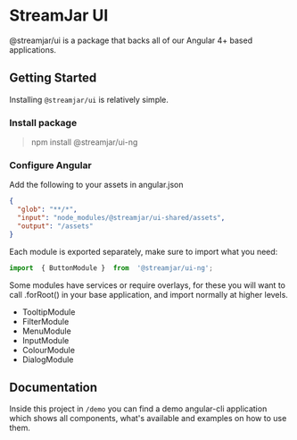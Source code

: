 # StreamJar UI
@streamjar/ui is a package that backs all of our Angular 4+ based applications.

## Getting Started
Installing `@streamjar/ui` is relatively simple.

### Install package
> npm install @streamjar/ui-ng

### Configure Angular
Add the following to your assets in angular.json

```json
{
  "glob": "**/*",
  "input": "node_modules/@streamjar/ui-shared/assets",
  "output": "/assets"
}
```

Each module is exported separately, make sure to import what you need:

```ts
import  { ButtonModule }  from  '@streamjar/ui-ng';
```

Some modules have services or require overlays, for these you will
want to call .forRoot() in your base application, and import normally
at higher levels.

- TooltipModule
- FilterModule
- MenuModule
- InputModule
- ColourModule
- DialogModule

## Documentation
Inside this project in `/demo` you can find a demo angular-cli application which shows all components, what's available and examples on how to use them.
